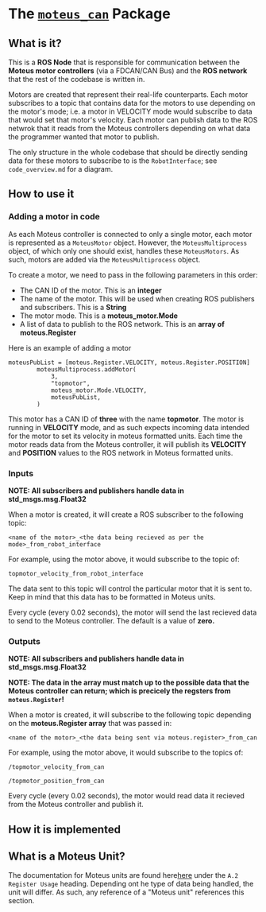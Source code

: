 # The [`moteus_can`](https://github.com/TrickfireRobotics/urc-2023/tree/main/src/can_moteus) Package


## **What is it?**
This is a **ROS Node** that is responsible for communication between the **Moteus motor controllers** (via a FDCAN/CAN Bus) and the **ROS network** that the rest of the codebase is written in. 

Motors are created that represent their real-life counterparts. Each motor subscribes to a topic that contains  data for the motors to use depending on the motor's mode; i.e. a motor in  VELOCITY mode would subscribe to data that would set that motor's velocity. Each motor can publish data to the ROS netwrok that it reads from the Moteus controllers depending on what data the programmer wanted that motor to publish. 

The only structure in the whole codebase that should be directly sending data for these motors to subscribe to is the `RobotInterface`; see `code_overview.md` for a diagram. 

## **How to use it**

### **Adding a motor in code**
As each Moteus controller is connected to only a single motor, each motor is represented as a `MoteusMotor` object. However, the `MoteusMultiprocess` object, of which only one should exist, handles these `MoteusMotors`. As such, motors are added via the `MoteusMultiprocess` object.

To create a motor, we need to pass in the following parameters in this order:
- The CAN ID of the motor. This is an **integer**
- The name of the motor. This will be used when creating ROS publishers and subscribers. This is a **String**
- The motor mode. This is a **moteus_motor.Mode**
- A list of data to publish to the ROS network. This is an **array of moteus.Register**

Here is an example of adding a motor

```
moteusPubList = [moteus.Register.VELOCITY, moteus.Register.POSITION]
        moteusMultiprocess.addMotor(
            3,
            "topmotor",
            moteus_motor.Mode.VELOCITY,
            moteusPubList,
        )
```
This motor has a CAN ID of **three** with the name **topmotor**. The motor is running in **VELOCITY** mode, and as such expects incoming data intended for the motor to set its velocity in moteus formatted units. Each time the motor reads data from the Moteus controller, it will publish its **VELOCITY** and **POSITION** values to the ROS network in Moteus formatted units. 

### **Inputs**
**NOTE: All subscribers and publishers handle data in std_msgs.msg.Float32**

When a motor is created, it will create a ROS subscriber to the following topic:

```<name of the motor>_<the data being recieved as per the mode>_from_robot_interface``` 

For example, using the motor above, it would subscribe to the topic of: 

```topmotor_velocity_from_robot_interface```

The data sent to this topic will control the particular motor that it is sent to. Keep in mind that this data has to be formatted in Moteus units. 

Every cycle (every 0.02 seconds), the motor will send the last recieved data to send to the Moteus controller. The default is a value of **zero.** 

### **Outputs**
**NOTE: All subscribers and publishers handle data in std_msgs.msg.Float32**

**NOTE: The data in the array must match up to the possible data that the Moteus controller can return; which is precicely the regsters from `moteus.Register`!**

When a motor is created, it will subscribe to the following topic depending on the **moteus.Register array** that was passed in:

```<name of the motor>_<the data being sent via moteus.register>_from_can```

For example, using the motor above, it would subscribe to the topics of:

```/topmotor_velocity_from_can```

```/topmotor_position_from_can```

Every cycle (every 0.02 seconds), the motor would read data it recieved from the Moteus controller and publish it. 

## How it is implemented


## What is a Moteus Unit?
The documentation for Moteus units are found here[here](https://github.com/mjbots/moteus/blob/main/docs/reference.md) under the `A.2 Register Usage` heading. Depending ont he type of data being handled, the unit will differ. As such, any reference of a "Moteus unit" references this section. 





